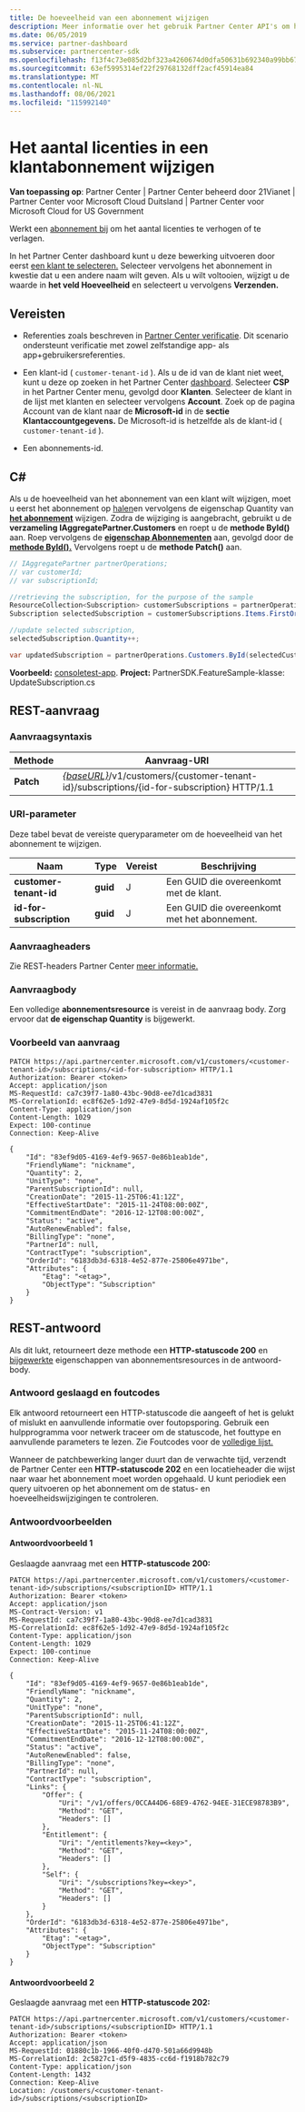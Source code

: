 ```yaml
---
title: De hoeveelheid van een abonnement wijzigen
description: Meer informatie over het gebruik Partner Center API's om het aantal licenties voor een klantabonnement te wijzigen. U kunt dit ook doen in het Partner Center dashboard.
ms.date: 06/05/2019
ms.service: partner-dashboard
ms.subservice: partnercenter-sdk
ms.openlocfilehash: f13f4c73e085d2bf323a4260674d0dfa50631b692340a99bb67925a6480d044c
ms.sourcegitcommit: 63ef5995314ef22f29768132dff2acf45914ea84
ms.translationtype: MT
ms.contentlocale: nl-NL
ms.lasthandoff: 08/06/2021
ms.locfileid: "115992140"
---
```

# <a name="change-the-quantity-of-licenses-in-a-customer-subscription"></a>Het aantal licenties in een klantabonnement wijzigen

**Van toepassing op**: Partner Center | Partner Center beheerd door 21Vianet | Partner Center voor Microsoft Cloud Duitsland | Partner Center voor Microsoft Cloud for US Government

Werkt een [abonnement bij](subscription-resources.md) om het aantal licenties te verhogen of te verlagen.

In het Partner Center dashboard kunt u deze bewerking uitvoeren door eerst [een klant te selecteren.](get-a-customer-by-name.md) Selecteer vervolgens het abonnement in kwestie dat u een andere naam wilt geven. Als u wilt voltooien, wijzigt u de waarde in **het veld Hoeveelheid** en selecteert u vervolgens **Verzenden.**

## <a name="prerequisites"></a>Vereisten

- Referenties zoals beschreven in [Partner Center verificatie](partner-center-authentication.md). Dit scenario ondersteunt verificatie met zowel zelfstandige app- als app+gebruikersreferenties.

- Een klant-id ( `customer-tenant-id` ). Als u de id van de klant niet weet, kunt u deze op zoeken in het Partner Center [dashboard](https://partner.microsoft.com/dashboard). Selecteer **CSP** in het Partner Center menu, gevolgd door **Klanten**. Selecteer de klant in de lijst met klanten en selecteer vervolgens **Account**. Zoek op de pagina Account van de klant naar de **Microsoft-id** in de **sectie Klantaccountgegevens.** De Microsoft-id is hetzelfde als de klant-id ( `customer-tenant-id` ).

- Een abonnements-id.

## <a name="c"></a>C\#

Als u de hoeveelheid van het abonnement van een klant wilt wijzigen, moet u eerst het abonnement op [halen](get-a-subscription-by-id.md)en vervolgens de eigenschap Quantity van [**het abonnement**](/dotnet/api/microsoft.store.partnercenter.models.subscriptions.subscription.quantity) wijzigen. Zodra de wijziging is aangebracht, gebruikt u de **verzameling IAggregatePartner.Customers** en roept u de **methode ById()** aan. Roep vervolgens de [**eigenschap Abonnementen**](/dotnet/api/microsoft.store.partnercenter.customers.icustomer.subscriptions) aan, gevolgd door de [**methode ById().**](/dotnet/api/microsoft.store.partnercenter.subscriptions.isubscriptioncollection.byid) Vervolgens roept u de **methode Patch()** aan.

``` csharp
// IAggregatePartner partnerOperations;
// var customerId;
// var subscriptionId;

//retrieving the subscription, for the purpose of the sample
ResourceCollection<Subscription> customerSubscriptions = partnerOperations.Customers.ById(selectedCustomerId).Subscriptions.Get();
Subscription selectedSubscription = customerSubscriptions.Items.FirstOrDefault(sub => sub.Status == SubscriptionStatus.Active);

//update selected subscription,
selectedSubscription.Quantity++;

var updatedSubscription = partnerOperations.Customers.ById(selectedCustomerId).Subscriptions.ById(selectedSubscription.Id).Patch(selectedSubscription);
```

**Voorbeeld:** [consoletest-app](console-test-app.md). **Project:** PartnerSDK.FeatureSample-klasse: UpdateSubscription.cs 

## <a name="rest-request"></a>REST-aanvraag

### <a name="request-syntax"></a>Aanvraagsyntaxis

| Methode    | Aanvraag-URI                                                                                                                |
|-----------|----------------------------------------------------------------------------------------------------------------------------|
| **Patch** | [*{baseURL}*](partner-center-rest-urls.md)/v1/customers/{customer-tenant-id}/subscriptions/{id-for-subscription} HTTP/1.1 |

### <a name="uri-parameter"></a>URI-parameter

Deze tabel bevat de vereiste queryparameter om de hoeveelheid van het abonnement te wijzigen.

| Naam                    | Type     | Vereist | Beschrijving                               |
|-------------------------|----------|----------|-------------------------------------------|
| **customer-tenant-id**  | **guid** | J        | Een GUID die overeenkomt met de klant.     |
| **id-for-subscription** | **guid** | J        | Een GUID die overeenkomt met het abonnement. |

### <a name="request-headers"></a>Aanvraagheaders

Zie REST-headers Partner Center [meer informatie.](headers.md)

### <a name="request-body"></a>Aanvraagbody

Een volledige **abonnementsresource** is vereist in de aanvraag body. Zorg ervoor dat **de eigenschap Quantity** is bijgewerkt.

### <a name="request-example"></a>Voorbeeld van aanvraag

```http
PATCH https://api.partnercenter.microsoft.com/v1/customers/<customer-tenant-id>/subscriptions/<id-for-subscription> HTTP/1.1
Authorization: Bearer <token>
Accept: application/json
MS-RequestId: ca7c39f7-1a80-43bc-90d8-ee7d1cad3831
MS-CorrelationId: ec8f62e5-1d92-47e9-8d5d-1924af105f2c
Content-Type: application/json
Content-Length: 1029
Expect: 100-continue
Connection: Keep-Alive

{
    "Id": "83ef9d05-4169-4ef9-9657-0e86b1eab1de",
    "FriendlyName": "nickname",
    "Quantity": 2,
    "UnitType": "none",
    "ParentSubscriptionId": null,
    "CreationDate": "2015-11-25T06:41:12Z",
    "EffectiveStartDate": "2015-11-24T08:00:00Z",
    "CommitmentEndDate": "2016-12-12T08:00:00Z",
    "Status": "active",
    "AutoRenewEnabled": false,
    "BillingType": "none",
    "PartnerId": null,
    "ContractType": "subscription",
    "OrderId": "6183db3d-6318-4e52-877e-25806e4971be",
    "Attributes": {
        "Etag": "<etag>",
        "ObjectType": "Subscription"
    }
}
```

## <a name="rest-response"></a>REST-antwoord

Als dit lukt, retourneert deze methode een **HTTP-statuscode 200** en [bijgewerkte](subscription-resources.md)  eigenschappen van abonnementsresources in de antwoord-body.

### <a name="response-success-and-error-codes"></a>Antwoord geslaagd en foutcodes

Elk antwoord retourneert een HTTP-statuscode die aangeeft of het is gelukt of mislukt en aanvullende informatie over foutopsporing. Gebruik een hulpprogramma voor netwerk traceer om de statuscode, het fouttype en aanvullende parameters te lezen. Zie Foutcodes voor de [volledige lijst.](error-codes.md)

Wanneer de patchbewerking langer duurt dan de verwachte tijd, verzendt de Partner Center een **HTTP-statuscode 202** en een locatieheader die wijst naar waar het abonnement moet worden opgehaald. U kunt periodiek een query uitvoeren op het abonnement om de status- en hoeveelheidswijzigingen te controleren.

### <a name="response-examples"></a>Antwoordvoorbeelden

#### <a name="response-example-1"></a>Antwoordvoorbeeld 1

Geslaagde aanvraag met een **HTTP-statuscode 200:**

```http
PATCH https://api.partnercenter.microsoft.com/v1/customers/<customer-tenant-id>/subscriptions/<subscriptionID> HTTP/1.1
Authorization: Bearer <token>
Accept: application/json
MS-Contract-Version: v1
MS-RequestId: ca7c39f7-1a80-43bc-90d8-ee7d1cad3831
MS-CorrelationId: ec8f62e5-1d92-47e9-8d5d-1924af105f2c
Content-Type: application/json
Content-Length: 1029
Expect: 100-continue
Connection: Keep-Alive

{
    "Id": "83ef9d05-4169-4ef9-9657-0e86b1eab1de",
    "FriendlyName": "nickname",
    "Quantity": 2,
    "UnitType": "none",
    "ParentSubscriptionId": null,
    "CreationDate": "2015-11-25T06:41:12Z",
    "EffectiveStartDate": "2015-11-24T08:00:00Z",
    "CommitmentEndDate": "2016-12-12T08:00:00Z",
    "Status": "active",
    "AutoRenewEnabled": false,
    "BillingType": "none",
    "PartnerId": null,
    "ContractType": "subscription",
    "Links": {
        "Offer": {
            "Uri": "/v1/offers/0CCA44D6-68E9-4762-94EE-31ECE98783B9",
            "Method": "GET",
            "Headers": []
        },
        "Entitlement": {
            "Uri": "/entitlements?key=<key>",
            "Method": "GET",
            "Headers": []
        },
        "Self": {
            "Uri": "/subscriptions?key=<key>",
            "Method": "GET",
            "Headers": []
        }
    },
    "OrderId": "6183db3d-6318-4e52-877e-25806e4971be",
    "Attributes": {
        "Etag": "<etag>",
        "ObjectType": "Subscription"
    }
}
```

#### <a name="response-example-2"></a>Antwoordvoorbeeld 2

Geslaagde aanvraag met een **HTTP-statuscode 202:**

```http
PATCH https://api.partnercenter.microsoft.com/v1/customers/<customer-tenant-id>/subscriptions/<subscriptionID> HTTP/1.1
Authorization: Bearer <token>
Accept: application/json
MS-RequestId: 01880c1b-1966-40f0-d470-501a66d9948b
MS-CorrelationId: 2c5827c1-d5f9-4835-cc6d-f1918b782c79
Content-Type: application/json
Content-Length: 1432
Connection: Keep-Alive
Location: /customers/<customer-tenant-id>/subscriptions/<subscriptionID>
```
